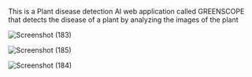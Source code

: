 This is a Plant disease detection AI web application called GREENSCOPE that detects the disease of a plant by analyzing the images of the plant


![Screenshot (183)](https://github.com/user-attachments/assets/bea0c0f0-c6ea-4906-ade8-81db7056b04f)

![Screenshot (185)](https://github.com/user-attachments/assets/1a2d941c-0e09-465d-b0d5-88f4b04300c4)

![Screenshot (184)](https://github.com/user-attachments/assets/09a9f58b-b117-4ba3-8e4e-e4d4656be0d6)
